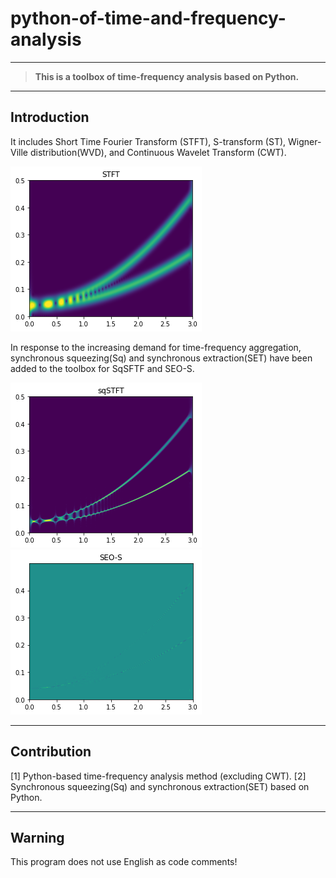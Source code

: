 # python-of-time-and-frequency-analysis
---

> **This is a toolbox of time-frequency analysis based on Python.**  

---
## Introduction

It includes Short Time Fourier Transform (STFT), S-transform (ST), Wigner-Ville 
distribution(WVD), and Continuous Wavelet Transform (CWT).

![](TFAfigure/STFT.png) 


In response to the increasing demand for time-frequency aggregation, synchronous squeezing(Sq) and synchronous extraction(SET) have been added to the toolbox for SqSFTF and SEO-S.

![](TFAfigure/sqSTFT.png) 
![](TFAfigure/SEO-S.png) 

---

## Contribution

[1] Python-based time-frequency analysis method (excluding CWT).
[2] Synchronous squeezing(Sq) and synchronous extraction(SET) based on Python.

---
## Warning

This program does not use English as code comments!
